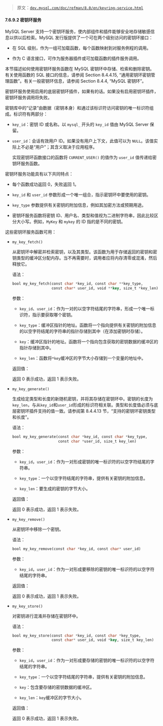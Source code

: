 > 原文：[`dev.mysql.com/doc/refman/8.0/en/keyring-service.html`](https://dev.mysql.com/doc/refman/8.0/en/keyring-service.html)

#### 7.6.9.2 密钥环服务

MySQL Server 支持一个密钥环服务，使内部组件和插件能够安全地存储敏感信息以供以后检索。MySQL 发行版提供了一个可在两个级别访问的密钥环接口：

+   在 SQL 级别，作为一组可加载函数，每个函数映射到对服务例程的调用。

+   作为 C 语言接口，可作为服务器插件或可加载函数的插件服务调用。

本节描述如何使用密钥环服务函数在 MySQL 密钥环中存储、检索和删除密钥。有关使用函数的 SQL 接口的信息，请参阅 Section 8.4.4.15, “通用密钥环密钥管理函数”。有关一般密钥环信息，请参阅 Section 8.4.4, “MySQL 密钥环”。

密钥环服务使用启用的底层密钥环插件，如果有的话。如果没有启用密钥环插件，密钥环服务调用将失败。

密钥库中的“记录”由数据（密钥本身）和通过该标识符访问密钥的唯一标识符组成。标识符有两部分：

+   `key_id`：密钥 ID 或名称。以 `mysql_` 开头的 `key_id` 值由 MySQL Server 保留。

+   `user_id`：会话有效用户 ID。如果没有用户上下文，此值可以为 `NULL`。该值实际上不必是“用户”；其含义取决于应用程序。

    实现密钥环函数接口的函数将 `CURRENT_USER()` 的值作为 `user_id` 值传递给密钥环服务函数。

密钥环服务功能具有以下共同特点：

+   每个函数成功返回 0，失败返回 1。

+   `key_id` 和 `user_id` 参数形成一个唯一组合，指示密钥环中要使用的密钥。

+   `key_type` 参数提供有关密钥的附加信息，例如其加密方法或预期用途。

+   密钥环服务函数将密钥 ID、用户名、类型和值视为二进制字符串，因此比较区分大小写。例如，`MyKey` 和 `mykey` 的 ID 指的是不同的密钥。

这些密钥环服务函数可用：

+   `my_key_fetch()`

    从密钥环中解密并检索密钥，以及其类型。该函数为用于存储返回的密钥和密钥类型的缓冲区分配内存。当不再需要时，调用者应将内存清零或混淆，然后释放它。

    语法：

    ```sql
    bool my_key_fetch(const char *key_id, const char **key_type,
                      const char* user_id, void **key, size_t *key_len)
    ```

    参数：

    +   `key_id`、`user_id`：作为一对的以空字符结尾的字符串，形成一个唯一标识符，指示要获取哪个密钥。

    +   `key_type`：缓冲区指针的地址。函数将一个指向提供有关密钥的附加信息的以空字符结尾的字符串的指针存储到其中（在添加密钥时存储）。

    +   `key`：缓冲区指针的地址。函数将一个指向包含获取的密钥数据的缓冲区的指针存储到其中。

    +   `key_len`：函数将`*key`缓冲区的字节大小存储到一个变量的地址中。

    返回值：

    返回 0 表示成功，返回 1 表示失败。

+   `my_key_generate()`

    生成给定类型和长度的新随机密钥，并将其存储在密钥环中。密钥的长度为`key_len`，与从`key_id`和`user_id`形成的标识符相关联。类型和长度值必须与底层密钥环插件支持的值一致。请参阅第 8.4.4.13 节，“支持的密钥环密钥类型和长度”。

    语法：

    ```sql
    bool my_key_generate(const char *key_id, const char *key_type,
                         const char *user_id, size_t key_len)
    ```

    参数：

    +   `key_id`，`user_id`：作为一对形成密钥的唯一标识符的以空字符结尾的字符串。

    +   `key_type`：一个以空字符结尾的字符串，提供有关密钥的附加信息。

    +   `key_len`：要生成的密钥的字节大小。

    返回值：

    返回 0 表示成功，返回 1 表示失败。

+   `my_key_remove()`

    从密钥环中移除一个密钥。

    语法：

    ```sql
    bool my_key_remove(const char *key_id, const char* user_id)
    ```

    参数：

    +   `key_id`，`user_id`：作为一对形成要移除的密钥的唯一标识符的以空字符结尾的字符串。

    返回值：

    返回 0 表示成功，返回 1 表示失败。

+   `my_key_store()`

    对密钥进行混淆并存储在密钥环中。

    语法：

    ```sql
    bool my_key_store(const char *key_id, const char *key_type,
                      const char* user_id, void *key, size_t key_len)
    ```

    参数：

    +   `key_id`，`user_id`：作为一对形成要存储的密钥的唯一标识符的以空字符结尾的字符串。

    +   `key_type`：一个以空字符结尾的字符串，提供有关密钥的附加信息。

    +   `key`：包含要存储的密钥数据的缓冲区。

    +   `key_len`：`key`缓冲区的字节大小。

    返回值：

    返回 0 表示成功，返回 1 表示失败。
